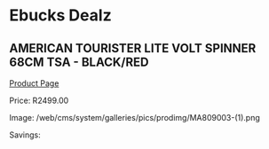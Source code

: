 
# Ebucks Dealz
## AMERICAN TOURISTER LITE VOLT SPINNER 68CM TSA - BLACK/RED
[Product Page](https://www.ebucks.com/web/shop/productSelected.do?prodId=1236244350&catId=365267763)

Price: R2499.00

Image: /web/cms/system/galleries/pics/prodimg/MA809003-(1).png

Savings: 


	